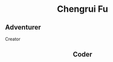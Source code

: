 

<center><h1>Chengrui Fu</h1></center>
<left><h2>Adventurer</h2></left>
<center<h2>Creator</h2><center>
<right><h2>Coder</h2><right>


